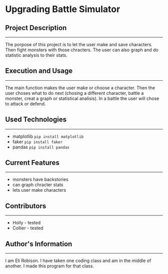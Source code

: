 # Upgrading Battle Simulator

## Project Description
---
The porpose of this project is to let the user make and save characters. Then fight monsters with those chracters. The user can also graph and do statistic analysis to their stats.

## Execution and Usage
---
The main function makes the user make or choose a character. Then the user choses what to do next (chosing a different character, battle a monster, creat a graph or statistical analisis). In a battle the user will chose to attack or defend.

## Used Technologies
---
+ matplotlib
`pip install matplotlib`
+ faker
`pip install faker`
+ pandas
`pip install pandas`

## Current Features
---
+ monsters have backstories
+ can graph chracter stats
+ lets user make characters

## Contributors
---
+ Holly - tested
+ Collier - tested

## Author's Information
---
I am Eli Robison. I have taken one coding class and am in the middle of another. I made this program for that class.